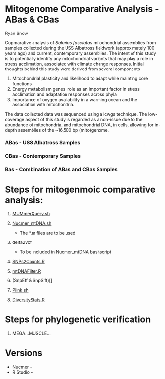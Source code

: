 Mitogenome Comparative Analysis - ABas & CBas
========================================
Ryan Snow

Copmarative analysis of *Salarias fasciatas* mitochondrial assemblies from samples collected during the USS Albatross fieldwork (approximately 100 years ago) and current, contemporary assemblies. The intent of this study is to potentially identify any mitochondrial variants that may play a role in stress acclimation, associated with climate change responses. Initial thoughts behind this study were derived from several components 
1. Mitochondrial plasticity and likelihood to adapt while mainting core functions 
1. Energy metabolism genes' role as an important factor in stress acclimation and adaptation responses across phyla 
1. Importance of oxygen availability in a warming ocean and the association with mitochondria. 

The data collected data was sequenced using a lcwgs technique. The low-coverage aspect of this study is regarded as a non-issue due to the abundance of mitochondria, and mitochondrial DNA, in cells, allowing for in-depth assemblies of the ~16,500 bp (mito)genome.

### ABas - USS Albatross Samples
### CBas - Contemporary Samples
### Bas - Combination of ABas and CBas Samples

# Steps for mitogenmoic comparative analysis:

1. [MUMmerQuery.sh](MUMmerQuery)
		
1. [Nucmer_mtDNA.sh](Nucmer_mtDNA)
	* The *.m files are to be used
		
1. delta2vcf
	* To be included in Nucmer_mtDNA bashscript
		
1. [SNPs2Counts.R](SNPs2Counts.R)
		
1. [mtDNAFilter.R](mtDNAFilter.R)
		
1. (SnpEff & SnpSift)[]
		
1. [Plink.sh](Plink)
		
1. [DiversityStats.R](DiversityStats.R)


# Steps for phylogenetic verification

1. MEGA...MUSCLE...


# Versions

* Nucmer - 
* R Studio - 
